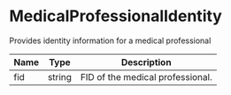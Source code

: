 # MedicalProfessionalIdentity

Provides identity information for a medical professional

| Name | Type   | Description |
| -|-|-|
| fid  | string | FID of the medical professional. |
